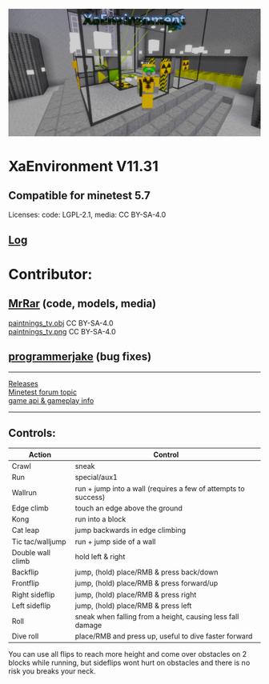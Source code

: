 ![Alt text](screenshot.png)

# XaEnvironment V11.31

## Compatible for minetest 5.7

Licenses: code: LGPL-2.1, media: CC BY-SA-4.0

## [Log](log.txt)

# Contributor: 
## [MrRar](https://github.com/MrRar)  (code, models, media)
  [paintnings_tv.obj](mods/paintnings/models/paintnings_tv.obj) CC BY-SA-4.0   
  [paintnings_tv.png](mods/paintnings/textures/paintnings_tv.png)  CC BY-SA-4.0  

## [programmerjake](https://github.com/programmerjake) (bug fixes)  
  
  

------------------------------------------------------------------------------------------------
 
[Releases](https://github.com/AiTechEye/xaenvironment/releases)  
[Minetest forum topic](https://forum.minetest.net/viewtopic.php?f=15&t=22340)  
[game api & gameplay info](game_api.txt)  

---
## Controls:  


|Action|Control|
|----|----|
|Crawl|sneak|
|Run|special/aux1|
|Wallrun|run + jump into a wall (requires a few of attempts to success)|
|Edge climb|touch an edge above the ground|
|Kong|run into a block|
|Cat leap|jump backwards in edge climbing|
|Tic tac/walljump|run + jump side of a wall|
|Double wall climb|hold left & right|
|Backflip|jump, (hold) place/RMB & press back/down|
|Frontflip|jump, (hold) place/RMB & press forward/up|
|Right sideflip|jump, (hold) place/RMB & press right
|Left sideflip|jump, (hold) place/RMB & press left
|Roll|sneak when falling from a height, causing less fall damage|
|Dive roll|place/RMB and press up, useful to dive faster forward|

You can use all flips to reach more height and come over obstacles on 2 blocks while running,
but sideflips wont hurt on obstacles and there is no risk you breaks your neck.
